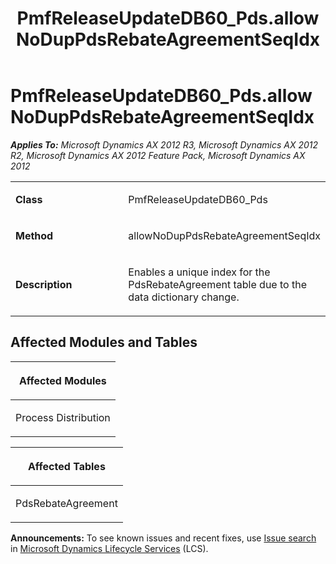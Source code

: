 ﻿---
title: PmfReleaseUpdateDB60_Pds.allowNoDupPdsRebateAgreementSeqIdx
TOCTitle: PmfReleaseUpdateDB60_Pds.allowNoDupPdsRebateAgreementSeqIdx
ms:assetid: d2f6ae1f-8217-6c4d-5bc3-8749ed4a341f
ms:mtpsurl: https://msdn.microsoft.com/en-us/library/JJ686989(v=AX.60)
ms:contentKeyID: 49711439
ms.date: 05/18/2015
mtps_version: v=AX.60
---

# PmfReleaseUpdateDB60\_Pds.allowNoDupPdsRebateAgreementSeqIdx 


_**Applies To:** Microsoft Dynamics AX 2012 R3, Microsoft Dynamics AX 2012 R2, Microsoft Dynamics AX 2012 Feature Pack, Microsoft Dynamics AX 2012_

<table>
<colgroup>
<col style="width: 50%" />
<col style="width: 50%" />
</colgroup>
<tbody>
<tr class="odd">
<td><p><strong>Class</strong></p></td>
<td><p>PmfReleaseUpdateDB60_Pds</p></td>
</tr>
<tr class="even">
<td><p><strong>Method</strong></p></td>
<td><p>allowNoDupPdsRebateAgreementSeqIdx</p></td>
</tr>
<tr class="odd">
<td><p><strong>Description</strong></p></td>
<td><p>Enables a unique index for the PdsRebateAgreement table due to the data dictionary change.</p></td>
</tr>
</tbody>
</table>


## Affected Modules and Tables

<table>
<colgroup>
<col style="width: 100%" />
</colgroup>
<thead>
<tr class="header">
<th><p>Affected Modules</p></th>
</tr>
</thead>
<tbody>
<tr class="odd">
<td><p>Process Distribution</p></td>
</tr>
</tbody>
</table>


<table>
<colgroup>
<col style="width: 100%" />
</colgroup>
<thead>
<tr class="header">
<th><p>Affected Tables</p></th>
</tr>
</thead>
<tbody>
<tr class="odd">
<td><p>PdsRebateAgreement</p></td>
</tr>
</tbody>
</table>

  
**Announcements:** To see known issues and recent fixes, use [Issue search](http://go.microsoft.com/fwlink/?linkid=389258) in [Microsoft Dynamics Lifecycle Services](http://go.microsoft.com/fwlink/?linkid=306505) (LCS).

